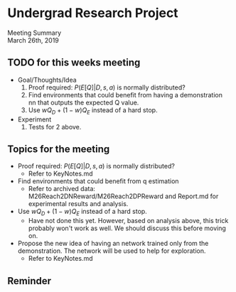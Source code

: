 # Undergrad Research Project
Meeting Summary<br>
March 26th, 2019

## TODO for this weeks meeting
- Goal/Thoughts/Idea
    1. Proof required: $P(E[Q]|D, s, a)$ is normally distributed?
    2. Find environments that could benefit from having a demonstration nn that outputs the expected Q value.
    3. Use $wQ_D + (1-w)Q_E$ instead of a hard stop.
- Experiment
    1. Tests for 2 above.

## Topics for the meeting
- Proof required: $P(E[Q]|D, s, a)$ is normally distributed?
    - Refer to KeyNotes.md
- Find environments that could benefit from q estimation
    - Refer to archived data: M26Reach2DNReward/M26Reach2DPReward and Report.md for experimental results and analysis.
- Use $wQ_D + (1-w)Q_E$ instead of a hard stop.
    - Have not done this yet. However, based on analysis above, this trick probably won't work as well. We should discuss this before moving on.
- Propose the new idea of having an network trained only from the demonstration. The network will be used to help for exploration.
    - Refer to KeyNotes.md

## Reminder
